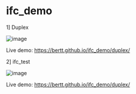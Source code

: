 # ifc_demo

1] Duplex 

![image](https://github.com/user-attachments/assets/8791cc04-e6b6-4729-9f7d-72269a46d2a9)

Live demo: https://bertt.github.io/ifc_demo/duplex/

2] ifc_test

![image](https://github.com/user-attachments/assets/6c5f673f-4029-4b96-92cc-42cf52973610)

Live demo: https://bertt.github.io/ifc_demo/duplex/
